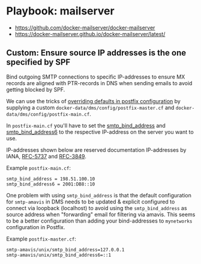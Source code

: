 # Playbook: mailserver

* https://github.com/docker-mailserver/docker-mailserver
* https://docker-mailserver.github.io/docker-mailserver/latest/

## Custom: Ensure source IP addresses is the one specified by SPF

Bind outgoing SMTP connections to specific IP-addresses to ensure MX records are aligned with
PTR-records in DNS when sending emails to avoid getting blocked by SPF.

We can use the tricks
of [overriding defaults in postfix configuration](https://docker-mailserver.github.io/docker-mailserver/latest/config/advanced/override-defaults/postfix/)
by supplying a custom `docker-data/dms/config/postfix-master.cf`
and `docker-data/dms/config/postfix-main.cf`.

In `postfix-main.cf` you'll have to set
the [smtp_bind_address](https://www.postfix.org/postconf.5.html#smtp_bind_address)
and [smtp_bind_address6](https://www.postfix.org/postconf.5.html#smtp_bind_address6)
to the respective IP-address on the server you want to use.

IP-addresses shown below are reserved documentation IP-addresses by
IANA, [RFC-5737](https://datatracker.ietf.org/doc/rfc5737/)
and [RFC-3849](https://datatracker.ietf.org/doc/html/rfc3849).

Example `postfix-main.cf`:

```
smtp_bind_address = 198.51.100.10
smtp_bind_address6 = 2001:DB8::10
```

One problem with using `smtp_bind_address` is that the default configuration for `smtp-amavis` in
DMS needs to be updated & explicit configured to connect via loopback (localhost) to avoid using
the `smtp_bind_address` as source address when "forwarding" email for filtering via amavis.
This seems to be a better configuration than adding your bind-addresses to `mynetworks`
configuration in
Postfix.

Example `postfix-master.cf`:

```
smtp-amavis/unix/smtp_bind_address=127.0.0.1
smtp-amavis/unix/smtp_bind_address6=::1
```
